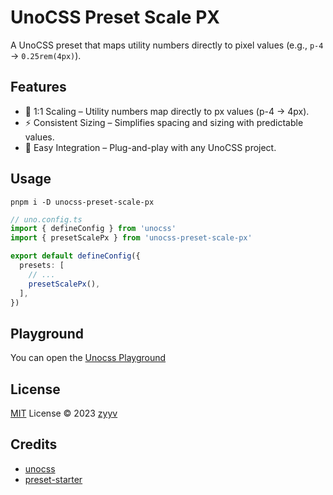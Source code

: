 # UnoCSS Preset Scale PX

A UnoCSS preset that maps utility numbers directly to pixel values (e.g., `p-4` → `0.25rem(4px)`).

## Features

- 📏 1:1 Scaling – Utility numbers map directly to px values (p-4 → 4px).
- ⚡ Consistent Sizing – Simplifies spacing and sizing with predictable values.
- 🔧 Easy Integration – Plug-and-play with any UnoCSS project.

## Usage
```shell
pnpm i -D unocss-preset-scale-px
```

```ts
// uno.config.ts
import { defineConfig } from 'unocss'
import { presetScalePx } from 'unocss-preset-scale-px'

export default defineConfig({
  presets: [
    // ...
    presetScalePx(),
  ],
})
```

## Playground

You can open the [Unocss Playground](https://unocss.dev/play/#html=DwEwlgbgBAxgNgQwM5ILwCIAOBaALOgPgChgB6cCAoA&config=JYWwDg9gTgLgBAbwFBzgEwKYDNgDsMDCEuOA5gDQpxhQYDOGMAqrhJapjvgAq0MyUAvnCxQIIOAHIArqwDGdOpKRI5xOvFogASgFE4AXjgB6ABQBaAPwBtAHQAdNAF0A1AEotx0irW4N1PkYAZTkAQwAbDG4AD0N0bDwowJhTUwB9CDAYYHU4hEE3QwA%2BRCpaGGkoXFLUVFxQkAwALilZCAU6cxp6RnM6MMiu6Ml2WsgNGnb6OhbTaWzwwoMS5Fra3zoISNtwiFJTBHngcIKqNeAsOFMAQiPw2wxcGChgejgAH3e4GABPMAwIJc7g8ni96LYsNBdKE5AALODXAxGSRYWRybLESRuM5rODlSq4FS4uDAx7PV50SwQqEw2GpYBLFY4tYbeAANwi0gwcWA1gAjE5mbULldfv9AXAOeEuYYkVINC9cKRJHAAGSqvEYHS6WwwegpKVctzY4nnflOOKGjC2WhgcIwjCmLR6chXNKusB8xlwAAGABIEJ6THAACyCLQ%2Bk2405rQSjQRIU5IDDRSCweJYULScLwTiJIgkYD7VYBHowGZwazdfgsCCmNwe5IhCJRaL1wUFIA&css=PQKgBA6gTglgLgUzAYwK4Gc4HsC2YDCAyoWABYJQIA0YAhgHYAmYcUD6AZllDhWOqgAOg7nAB0YAGLcwCAB60cggDYIAXGBDAAUKDBi0mXGADe2sGC704AWgDuCGAHNScDQFYADJ4Dc5sAACtMLKAJ5gggCMLPK2ABR2pPBIcsoAlH4WAEa0yADWTlBYqEw2yFjK3Bpw5LxxAOTllVDoYpSMYgAs3vUZ2gC%2BmsBAA&options=N4IgLgTghgdgzgMwPYQLYAkyoDYgFwJTZwCmAvkA&version=65.4.0)

## License

[MIT](./LICENSE) License © 2023 [zyyv](https://github.com/zyyv)

## Credits

- [unocss](https://github.com/unocss/unocss)
- [preset-starter](https://github.com/unocss-community/unocss-preset-starter)
